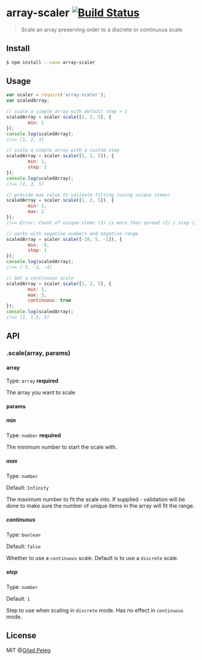 # array-scaler [![Build Status](http://img.shields.io/travis/pgilad/array-scaler.svg?style=flat)](https://travis-ci.org/pgilad/array-scaler)

> Scale an array preserving order to a discrete or continuous scale

## Install

```bash
$ npm install --save array-scaler
```

## Usage

```js
var scaler = require('array-scaler');
var scaledArray;

// scale a simple array with default step = 1
scaledArray = scaler.scale([1, 2, 5], {
        min: 1
});
console.log(scaledArray);
//=> [1, 2, 3]

// scale a simple array with a custom step
scaledArray = scaler.scale([1, 2, 5]), {
        min: 1,
        step: 2
});
console.log(scaledArray);
//=> [1, 3, 5]

// provide max value to validate fitting (using unique items)
scaledArray = scaler.scale([1, 2, 5]), {
        min: 1,
        max: 2
});
//=> Error: Count of unique items (3) is more than spread (2) / step (1)

// works with negative numbers and negative range
scaledArray = scaler.scale([-10, 5, -1]), {
        min: -5,
        step: 1
});
console.log(scaledArray);
//=> [-5, -3, -4]

// Get a continuous scale
scaledArray = scaler.scale([1, 2, 5], {
        min: 1,
        max: 3,
        continuous: true
});
console.log(scaledArray);
//=> [1, 1.5, 3]
```

## API

### .scale(array, params)

#### array

Type: `array` **required**

The array you want to scale

#### params

##### min

Type: `number` **required**

The minimum number to start the scale with.

##### max

Type: `number`

Default: `Infinity`

The maximum number to fit the scale into.
If supplied - validation will be done to make sure the number of unique items in the array will fit the range.

##### continuous

Type: `boolean`

Default: `false`

Whether to use a `continuous` scale. Default is to use a `discrete` scale.

##### step

Type: `number`

Default: `1`

Step to use when scaling in `discrete` mode. Has no effect in `continuous` mode.

## License

MIT @[Gilad Peleg](http://giladpeleg.com)
